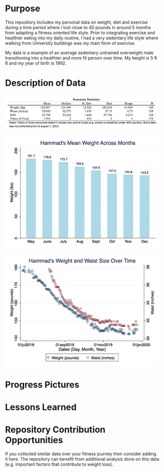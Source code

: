 # Purpose
This repository includes my personal data on weight, diet and exercise during a time period where I lost close to 40 pounds in around 5 months from adapting a fitness oriented life style. Prior to integrating exercise  and healthier eating into my daily routine, I had a very sedentary life style where walking from University buildings was my main form of exercise. 

My data is a example  of an average sedentary untrained overweight male transitioning into a healthier and more fit person over time. My height is 5 ft 8 and my year of birth is 1992. 

# Description of Data

![Summary Statistics](/Figures/SummaryStatistics.png)

![Mean Weight Across Months](/Figures/MeanWeightMonths.jpg)

![Weight and Waist over time](/Figures/WeightWaistTimeSeries.jpg)


# Progress Pictures



# Lessons Learned



# Repository Contribution Opportunities 
If you collected similar data over your fitness journey then consider adding it here. The repository can benefit from additional analysis done on this data (e.g. important factors that contribute to weight loss). 



